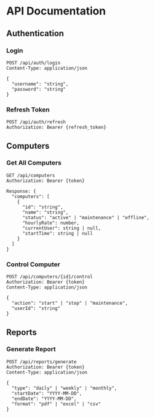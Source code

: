 # API Documentation

## Authentication

### Login
```http
POST /api/auth/login
Content-Type: application/json

{
  "username": "string",
  "password": "string"
}
```

### Refresh Token
```http
POST /api/auth/refresh
Authorization: Bearer {refresh_token}
```

## Computers

### Get All Computers
```http
GET /api/computers
Authorization: Bearer {token}

Response: {
  "computers": [
    {
      "id": "string",
      "name": "string",
      "status": "active" | "maintenance" | "offline",
      "hourlyRate": number,
      "currentUser": string | null,
      "startTime": string | null
    }
  ]
}
```

### Control Computer
```http
POST /api/computers/{id}/control
Authorization: Bearer {token}
Content-Type: application/json

{
  "action": "start" | "stop" | "maintenance",
  "userId": "string"
}
```

## Reports

### Generate Report
```http
POST /api/reports/generate
Authorization: Bearer {token}
Content-Type: application/json

{
  "type": "daily" | "weekly" | "monthly",
  "startDate": "YYYY-MM-DD",
  "endDate": "YYYY-MM-DD",
  "format": "pdf" | "excel" | "csv"
}
``` 